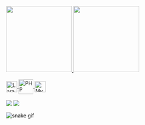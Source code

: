 <div>
  <a href="https://github.com/giovannadecarvalhoo">
    <img height="180em" src="https://github-readme-stats.vercel.app/api?username=giovannadecarvalhoo&show_icons=true&theme=dracula&include_all_commits=true&count_private=true&include_all_commits=true"/>
    <img height="180em" src="https://github-readme-stats.vercel.app/api/top-langs/?username=giovannadecarvalhoo&layout=compact&langs_count=16&theme=dracula"/>
</div>               
<div style="display: inline_block"><br>
  <img align="center" alt="Laravel" width="30" src="https://cdn.jsdelivr.net/gh/devicons/devicon/icons/laravel/laravel-plain-wordmark.svg">
  <img align="center" alt="PHP" width="40" src="https://cdn.jsdelivr.net/gh/devicons/devicon/icons/php/php-original.svg">
  <img align="center" alt="Mysql" width="30" src="https://cdn.jsdelivr.net/gh/devicons/devicon/icons/mysql/mysql-original.svg">
</div>
<div><br>
  <a href="mailto:contato@giovannadecarvalho2014@gmail.com"><img src="https://img.shields.io/badge/Gmail-D14836?style=for-the-badge&logo=gmail&logoColor=white" target="_black"></a>
  <a href="https://www.linkedin.com/in/giovanna-de-carvalho-946573b3/"><img src="https://img.shields.io/badge/LinkedIn-0077B5?style=for-the-badge&logo=linkedin&logoColor=white" target="_black"></a>
</div>

![snake gif](https://github.com/giovannadecarvalhoo/giovannadecarvalhoo/blob/output/github-contribution-grid-snake.svg)
